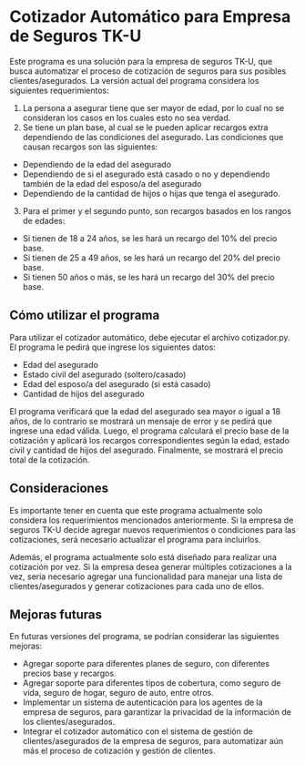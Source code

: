 # Cotizador Automático para Empresa de Seguros TK-U
Este programa es una solución para la empresa de seguros TK-U, que busca automatizar el proceso de cotización de seguros para sus posibles clientes/asegurados. La versión actual del programa considera los siguientes requerimientos:

1. La persona a asegurar tiene que ser mayor de edad, por lo cual no se consideran los casos en los cuales esto no sea verdad.
2. Se tiene un plan base, al cual se le pueden aplicar recargos extra dependiendo de las condiciones del asegurado. Las condiciones que causan recargos son las siguientes:
- Dependiendo de la edad del asegurado
- Dependiendo de si el asegurado está casado o no y
dependiendo también de la edad del esposo/a del asegurado
- Dependiendo de la cantidad de hijos o hijas que tenga el asegurado.
3. Para el primer y el segundo punto, son recargos basados en los rangos de edades:
- Si tienen de 18 a 24 años, se les hará un recargo del 10% del precio base.
- Si tienen de 25 a 49 años, se les hará un recargo del 20% del precio base.
- Si tienen 50 años o más, se les hará un recargo del 30% del precio base.


## Cómo utilizar el programa
Para utilizar el cotizador automático, debe ejecutar el archivo cotizador.py. El programa le pedirá que ingrese los siguientes datos:

- Edad del asegurado
- Estado civil del asegurado (soltero/casado)
- Edad del esposo/a del asegurado (si está casado)
- Cantidad de hijos del asegurado

El programa verificará que la edad del asegurado sea mayor o igual a 18 años, de lo contrario se mostrará un mensaje de error y se pedirá que ingrese una edad válida. Luego, el programa calculará el precio base de la cotización y aplicará los recargos correspondientes según la edad, estado civil y cantidad de hijos del asegurado. Finalmente, se mostrará el precio total de la cotización.

## Consideraciones
Es importante tener en cuenta que este programa actualmente solo considera los requerimientos mencionados anteriormente. Si la empresa de seguros TK-U decide agregar nuevos requerimientos o condiciones para las cotizaciones, será necesario actualizar el programa para incluirlos.

Además, el programa actualmente solo está diseñado para realizar una cotización por vez. Si la empresa desea generar múltiples cotizaciones a la vez, sería necesario agregar una funcionalidad para manejar una lista de clientes/asegurados y generar cotizaciones para cada uno de ellos.

## Mejoras futuras
En futuras versiones del programa, se podrían considerar las siguientes mejoras:

- Agregar soporte para diferentes planes de seguro, con diferentes precios base y recargos.
- Agregar soporte para diferentes tipos de cobertura, como seguro de vida, seguro de hogar, seguro de auto, entre otros.
- Implementar un sistema de autenticación para los agentes de la empresa de seguros, para garantizar la privacidad de la información de los clientes/asegurados.
- Integrar el cotizador automático con el sistema de gestión de clientes/asegurados de la empresa de seguros, para automatizar aún más el proceso de cotización y gestión de clientes.
